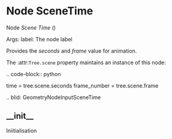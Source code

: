 
# Node SceneTime

Node *Scene Time* ()

Args:
  label: The node label
  
Provides the *seconds* and *frame* value for animation.

The :attr:`Tree.scene` property maintains an instance of this node:

.. code-block:: python

  time = tree.scene.seconds
  frame_number = tree.scene.frame
  
.. blid: GeometryNodeInputSceneTime




## \_\_init\_\_

Iniitialisation 


